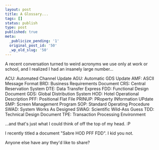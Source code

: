 ```yaml
---
layout: post
title: A Glossary...
tags: []
status: publish
type: post
published: true
meta:
  _publicize_pending: '1'
  original_post_id: '50'
  _wp_old_slug: '50'
---
```

A recent conversation turned to weird acronyms we use only at work or school, and I realized I had an insanely large number...

ACU: Automated Channel Update
AGU: Automatic GDS Update
AMF: ASCII Message Format
BRD: Business Requirements Document
CRS: Central Reservation System
DTE: Data Transfer Express
FDD: Functional Design Document
GDS: Global Distribution System
HOD: Hotel Operational Description
PFF: Positional Flat File
PRINUP: PRoperty INformation UPdate
SMP: Screen Management Program
SOP: Standard Operating Procedure
SWAD: System Works As Designed
SWAG: Scientific Wild-Ass Guess
TDD: Technical Design Document
TPE: Transaction Processing Environment

...and that's just what I could think of off the top of my head.  :P

I recently titled a document "Sabre HOD PFF FDD".  I kid you not.

Anyone else have any they'd like to share?
